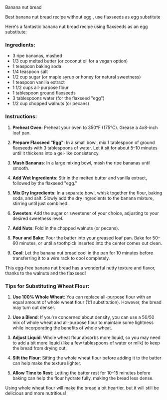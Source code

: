 Banana nut bread

Best banana nut bread recipe without egg , use flaxseeds as egg substitute

Here's a fantastic banana nut bread recipe using flaxseeds as an egg substitute:

### Ingredients:

- 3 ripe bananas, mashed
- 1/3 cup melted butter (or coconut oil for a vegan option)
- 1 teaspoon baking soda
- 1/4 teaspoon salt
- 1/2 cup sugar (or maple syrup or honey for natural sweetness)
- 1 teaspoon vanilla extract
- 1 1/2 cups all-purpose flour
- 1 tablespoon ground flaxseeds
- 3 tablespoons water (for the flaxseed "egg")
- 1/2 cup chopped walnuts (or pecans)

### Instructions:

1. **Preheat Oven**: Preheat your oven to 350°F (175°C). Grease a 4x8-inch loaf pan.

2. **Prepare Flaxseed "Egg"**: In a small bowl, mix 1 tablespoon of ground flaxseeds with 3 tablespoons of water. Let it
   sit for about 5–10 minutes until it thickens into a gel-like consistency.

3. **Mash Bananas**: In a large mixing bowl, mash the ripe bananas until smooth.

4. **Add Wet Ingredients**: Stir in the melted butter and vanilla extract, followed by the flaxseed "egg."

5. **Mix Dry Ingredients**: In a separate bowl, whisk together the flour, baking soda, and salt. Slowly add the dry
   ingredients to the banana mixture, stirring until just combined.

6. **Sweeten**: Add the sugar or sweetener of your choice, adjusting to your desired sweetness level.

7. **Add Nuts**: Fold in the chopped walnuts (or pecans).

8. **Pour and Bake**: Pour the batter into your greased loaf pan. Bake for 50–60 minutes, or until a toothpick inserted
   into the center comes out clean.

9. **Cool**: Let the banana nut bread cool in the pan for 10 minutes before transferring it to a wire rack to cool
   completely.

This egg-free banana nut bread has a wonderful nutty texture and flavor, thanks to the walnuts and the flaxseed!

### Tips for Substituting Wheat Flour:

1. **Use 100% Whole Wheat**: You can replace all-purpose flour with an equal amount of whole wheat flour (1:1
   substitution). However, the bread may turn out denser.

2. **Use a Blend**: If you're concerned about density, you can use a 50/50 mix of whole wheat and all-purpose flour to
   maintain some lightness while incorporating the benefits of whole wheat.

3. **Adjust Liquid**: Whole wheat flour absorbs more liquid, so you may need to add a bit more liquid (like a few
   tablespoons of water or milk) to keep the bread from drying out.

4. **Sift the Flour**: Sifting the whole wheat flour before adding it to the batter can help make the texture lighter.

5. **Allow Time to Rest**: Letting the batter rest for 10–15 minutes before baking can help the flour hydrate fully,
   making the bread less dense.

Using whole wheat flour will make the bread a bit heartier, but it will still be delicious and more nutritious!